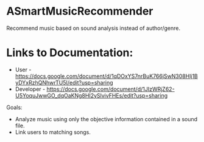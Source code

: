 # ASmartMusicRecommender
Recommend music based on sound analysis instead of author/genre.

# Links to Documentation:
- User - https://docs.google.com/document/d/1qDOxYS7nrBuK766jSwN308Hlj1ByDYxRzhQNhwrTU5I/edit?usp=sharing
- Developer - https://docs.google.com/document/d/1JIzWRjZ62-U5YoquJwwGO_dqOaKNg8HI2ySlvivFHEs/edit?usp=sharing

Goals:
- Analyze music using only the objective information contained in a sound file.
- Link users to matching songs.
